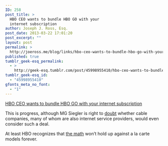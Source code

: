 ```yaml
---
ID: 258
post_title: >
  HBO CEO wants to bundle HBO GO with your
  internet subscription
author: Joseph J. Ross, Esq.
post_date: 2013-03-22 17:01:20
post_excerpt: ""
layout: post
permalink: >
  http://joeross.me/blog/links/hbo-ceo-wants-to-bundle-hbo-go-with-your-internet/
published: true
tumblr_geek-esq_permalink:
  - >
    http://geek-esq.tumblr.com/post/45998955410/hbo-ceo-wants-to-bundle-hbo-go-with-your-internet
tumblr_geek-esq_id:
  - "45998955410"
gfonts_meta_no_font:
  - "1"
---
```

<a href='http://www.reuters.com/article/2013/03/21/hbo-streaming-idUSL1N0CD7WP20130321'>HBO CEO wants to bundle HBO GO with your internet subscription</a><div class="link_description"><p>This is progress, although MG Siegler is right to <a href="http://parislemon.com/post/45937937943/hbo-ceo-mulls-being-smart-with-hbo-go" target="_blank">doubt</a> whether cable companies, many of whom are also internet service providers, would even consider such a deal.</p>

<p>At least HBO recognizes that <a href="http://joeross.me/post/31399062327/the-math" target="_blank">the math</a> won&#8217;t hold up against a la carte models forever.</p></div>